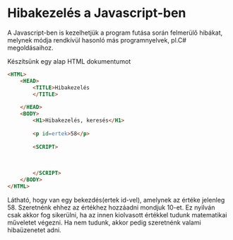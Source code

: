 # Hibakezelés a Javascript-ben

A Javascript-ben is kezelhetjük a program futása során felmerülő hibákat, melynek módja rendkívül hasonló más programnyelvek, pl.C# megoldásaihoz.

Készítsünk egy alap HTML dokumentumot

```HTML
<HTML>
    <HEAD>
        <TITLE>Hibakezelés
        </TITLE>
        
    </HEAD>
    <BODY>
        <H1>Hibakezelés, keresés</H1>
        
        <p id=ertek>58</p>
        
        <SCRIPT>
                    
           
            
        </SCRIPT>
    </BODY>
</HTML>
```
Látható, hogy van egy bekezdés(ertek id-vel), amelynek az értéke  jelenleg 58. Szeretnénk ehhez az értékhez hozzáadni mondjuk 10-et. Ez nyilván csak akkor fog sikerülni, ha az innen kiolvasott értékkel tudunk matematikai műveletet végezni. Ha nem tudunk, akkor pedig szeretnénk valami hibaüzenetet adni. 
